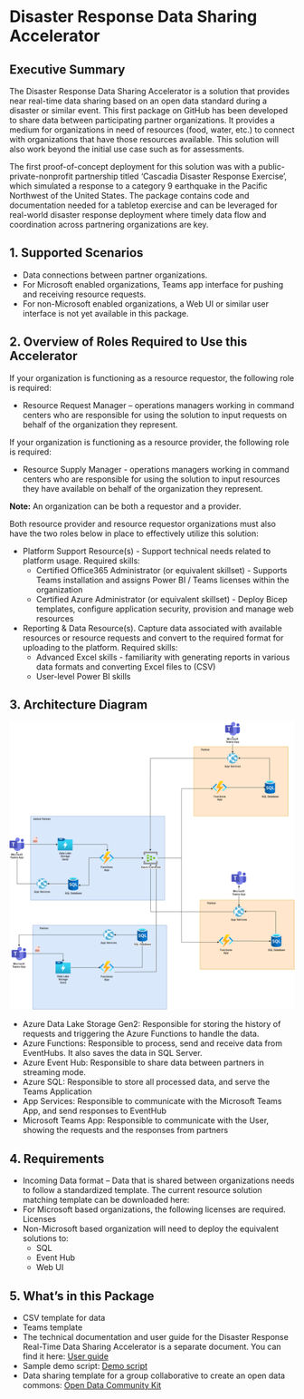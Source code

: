 # Disaster Response Data Sharing Accelerator

## Executive Summary

The Disaster Response Data Sharing Accelerator is a solution that provides near real-time data sharing based on an open data standard during a disaster or similar event.  This first package on GitHub has been developed to share data between participating partner organizations. It provides a medium for organizations in need of resources (food, water, etc.) to connect with organizations that have those resources available. This solution will also work beyond the initial use case such as for assessments.

The first proof-of-concept deployment for this solution was with a public-private-nonprofit partnership titled ‘Cascadia Disaster Response Exercise’, which simulated a response to a category 9 earthquake in the Pacific Northwest of the United States.  The package contains code and documentation needed for a tabletop exercise and can be leveraged for real-world disaster response deployment where timely data flow and coordination across partnering organizations are key.

## 1. Supported Scenarios

*	Data connections between partner organizations. 
*	For Microsoft enabled organizations, Teams app interface for pushing and receiving resource requests. 
*	For non-Microsoft enabled organizations, a Web UI or similar user interface is not yet available in this package.

## 2. Overview of Roles Required to Use this Accelerator

If your organization is functioning as a resource requestor, the following role is required:
* Resource Request Manager – operations managers working in command centers who are responsible for using the solution to input requests on behalf of the organization they represent.

If your organization is functioning as a resource provider, the following role is required:
* Resource Supply Manager - operations managers working in command centers who are responsible for using the solution to input resources they have available on behalf of the organization they represent.

**Note:** An organization can be both a requestor and a provider. 

Both resource provider and resource requestor organizations must also have the two roles below in place to effectively utilize this solution:
* Platform Support Resource(s) - Support technical needs related to platform usage.  Required skills:
  * Certified Office365 Administrator (or equivalent skillset) - Supports Teams installation and assigns Power BI / Teams licenses within the organization 
  * Certified Azure Administrator (or equivalent skillset) - Deploy Bicep templates, configure application security, provision and manage web resources
* Reporting & Data Resource(s).  Capture data associated with available resources or resource requests and convert to the required format for uploading to the platform.  Required skills:
  *	Advanced Excel skills - familiarity with generating reports in various data formats and converting Excel files to (CSV)
  *	User-level Power BI skills

## 3. Architecture Diagram

![](images/architecture_diagram.png)

*	Azure Data Lake Storage Gen2: Responsible for storing the history of requests and triggering the Azure Functions to handle the data.
*	Azure Functions: Responsible to process, send and receive data from EventHubs. It also saves the data in SQL Server.
*	Azure Event Hub: Responsible to share data between partners in streaming mode.
*	Azure SQL: Responsible to store all processed data, and serve the Teams Application
*	App Services: Responsible to communicate with the Microsoft Teams App, and send responses to EventHub
*	Microsoft Teams App: Responsible to communicate with the User, showing the requests and the responses from partners

## 4.	Requirements

*	Incoming Data format – Data that is shared between organizations needs to follow a standardized template. The current resource solution matching template can be downloaded here:	<Insert Hyperlink>
*	For Microsoft based organizations, the following licenses are required. Licenses
* Non-Microsoft based organization will need to deploy the equivalent solutions to:
  *	SQL
  *	Event Hub
  * Web UI

## 5. What’s in this Package

*	CSV template for data
*	Teams template
*	The technical documentation and user guide for the Disaster Response Real-Time Data Sharing Accelerator is a separate document. You can find it here: [User guide](USERGUIDE.md)
*	Sample demo script: [Demo script](DEMOSCRIPT.md)
*	Data sharing template for a group collaborative to create an open data commons: [Open Data Community Kit](https://github.com/microsoft/Nonprofits/tree/master/Open%20Data%20Community%20Kit)

  
